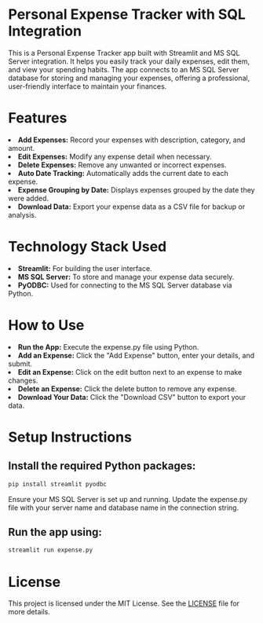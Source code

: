 # Personal Expense Tracker with SQL Integration

This is a Personal Expense Tracker app built with Streamlit and MS SQL Server integration. It helps you easily track your daily expenses, edit them, and view your spending habits. The app connects to an MS SQL Server database for storing and managing your expenses, offering a professional, user-friendly interface to maintain your finances.

# Features

<li><b>Add Expenses:</b> Record your expenses with description, category, and amount.</li>
<li><b>Edit Expenses:</b> Modify any expense detail when necessary.</li>
<li><b>Delete Expenses:</b> Remove any unwanted or incorrect expenses.</li>
<li><b>Auto Date Tracking:</b> Automatically adds the current date to each expense.</li>
<li><b>Expense Grouping by Date:</b> Displays expenses grouped by the date they were added.</li>
<li><b>Download Data:</b> Export your expense data as a CSV file for backup or analysis.</li>

# Technology Stack Used

<li><b>Streamlit:</b> For building the user interface.</li>
<li><b>MS SQL Server:</b> To store and manage your expense data securely.</li>
<li><b>PyODBC:</b> Used for connecting to the MS SQL Server database via Python.</li>

# How to Use

<li><b>Run the App:</b> Execute the expense.py file using Python.</li>
<li><b>Add an Expense:</b> Click the "Add Expense" button, enter your details, and submit.</li>
<li><b>Edit an Expense:</b> Click on the edit button next to an expense to make changes.</li>
<li><b>Delete an Expense:</b> Click the delete button to remove any expense.</li>
<li><b>Download Your Data:</b> Click the "Download CSV" button to export your data.</li>

# Setup Instructions

## Install the required Python packages:
```bash
pip install streamlit pyodbc
```
Ensure your MS SQL Server is set up and running.
Update the expense.py file with your server name and database name in the connection string.

## Run the app using:
```bash
streamlit run expense.py
```
# License
This project is licensed under the MIT License. See the <a href="LICENSE" target="_blank">LICENSE</a> file for more details.
